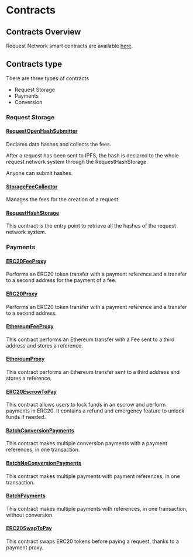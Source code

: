 # Contracts

## Contracts Overview

Request Network smart contracts are available [here](https://github.com/RequestNetwork/requestNetwork/tree/master/packages/smart-contracts/src/contracts).

## Contracts type

There are three types of contracts

* Request Storage
* Payments
* Conversion



### Request Storage

#### [RequestOpenHashSubmitter](https://github.com/RequestNetwork/requestNetwork/blob/master/packages/smart-contracts/src/contracts/RequestOpenHashSubmitter.sol)

Declares data hashes and collects the fees.

After a request has been sent to IPFS, the hash is declared to the whole request network system through the RequestHashStorage.

Anyone can submit hashes.

#### [StorageFeeCollector](https://github.com/RequestNetwork/requestNetwork/blob/master/packages/smart-contracts/src/contracts/StorageFeeCollector.sol)

Manages the fees for the creation of a request.

#### [RequestHashStorage](https://github.com/RequestNetwork/requestNetwork/blob/master/packages/smart-contracts/src/contracts/RequestHashStorage.sol)

This contract is the entry point to retrieve all the hashes of the request network system.



### Payments

#### [ERC20FeeProxy](https://github.com/RequestNetwork/requestNetwork/blob/master/packages/smart-contracts/src/contracts/ERC20FeeProxy.sol)

Performs an ERC20 token transfer with a payment reference and a transfer to a second address for the payment of a fee.

#### [ERC20Proxy](https://github.com/RequestNetwork/requestNetwork/blob/master/packages/smart-contracts/src/contracts/ERC20Proxy.sol)

Performs an ERC20 token transfer with a payment reference and a transfer to a second address.

#### [EthereumFeeProxy](https://github.com/RequestNetwork/requestNetwork/blob/master/packages/smart-contracts/src/contracts/EthereumFeeProxy.sol)

This contract performs an Ethereum transfer with a Fee sent to a third address and stores a reference.

#### [EthereumProxy](https://github.com/RequestNetwork/requestNetwork/blob/master/packages/smart-contracts/src/contracts/EthereumProxy.sol)

This contract performs an Ethereum transfer sent to a third address and stores a reference.

#### [ERC20EscrowToPay](https://github.com/RequestNetwork/requestNetwork/blob/master/packages/smart-contracts/src/contracts/ERC20EscrowToPay.sol)

This contract allows users to lock funds in an escrow and perform payments in ERC20. It contains a refund and emergency feature to unlock funds if needed.

#### [BatchConversionPayments](https://github.com/RequestNetwork/requestNetwork/blob/master/packages/smart-contracts/src/contracts/BatchConversionPayments.sol)

This contract makes multiple conversion payments with a payment references, in one transaction.

#### [BatchNoConversionPayments](https://github.com/RequestNetwork/requestNetwork/blob/master/packages/smart-contracts/src/contracts/BatchNoConversionPayments.sol)

This contract makes multiple payments with payment references, in one transaction.

#### [BatchPayments](https://github.com/RequestNetwork/requestNetwork/blob/master/packages/smart-contracts/src/contracts/BatchPayments.sol)

This contract makes multiple payments with references, in one transaction, without conversion.

#### [ERC20SwapToPay](https://github.com/RequestNetwork/requestNetwork/blob/master/packages/smart-contracts/src/contracts/ERC20SwapToPay.sol)

This contract swaps ERC20 tokens before paying a request, thanks to a payment proxy.


